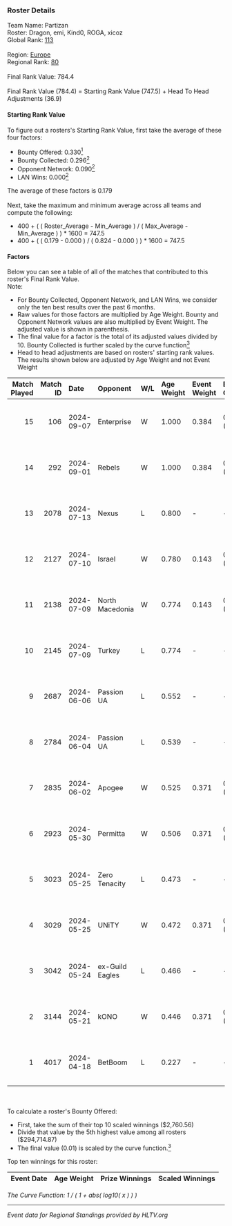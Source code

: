 ### Roster Details<br />
Team Name: Partizan<br />
Roster: Dragon, emi, Kind0, ROGA, xicoz<br />
Global Rank: [113](../../standings_global_2024_09_11.md)<br />
<br />
Region: [Europe]( ../../standings_europe_2024_09_11.md)<br />
Regional Rank: [80]( ../../standings_europe_2024_09_11.md)<br />
<br />
Final Rank Value:  784.4<br />
<br />
Final Rank Value (784.4) = Starting Rank Value (747.5) + Head To Head Adjustments (36.9)<br />

#### Starting Rank Value<br />
To figure out a rosters's Starting Rank Value, first take the average of these four factors:<br />
- Bounty Offered: 0.330[<sup>1</sup>](#table2)
- Bounty Collected: 0.296[<sup>2</sup>](#table1)
- Opponent Network: 0.090[<sup>2</sup>](#table1)
- LAN Wins: 0.000[<sup>2</sup>](#table1)

The average of these factors is 0.179<br />
<br />
Next, take the maximum and minimum average across all teams and compute the following:<br />
- 400 + ( ( Roster_Average - Min_Average ) / ( Max_Average - Min_Average ) ) * 1600 = 747.5
- 400 + ( ( 0.179 - 0.000 ) / ( 0.824 - 0.000 ) ) * 1600 = 747.5


#### Factors<br />
Below you can see a table of all of the matches that contributed to this roster's Final Rank Value.<br />
Note:<br />

- For Bounty Collected, Opponent Network, and LAN Wins, we consider only the ten best results over the past 6 months.
- Raw values for those factors are multiplied by Age Weight. Bounty and Opponent Network values are also multiplied by Event Weight. The adjusted value is shown in parenthesis.
- The final value for a factor is the total of its adjusted values divided by 10. Bounty Collected is further scaled by the curve function[<sup>3</sup>](#curveFunction)
- Head to head adjustments are based on rosters' starting rank values. The results shown below are adjusted by Age Weight and not Event Weight
<span id="table1"></span><br />


| Match Played | Match ID | Date       | Opponent        | W/L | Age Weight | Event Weight | Bounty Collected | Opponent Network | LAN Wins  | H2H Adj. | Roster                              |
| -: | -: | :- | :- | :- | :- | :- | :- | :- | :- | -: | :- |
|           15 |      106 | 2024-09-07 | Enterprise      | W   | 1.000      | 0.384        | 0.039 (0.015)    | 0.673 (0.258)    | 0 (0.000) |    17.51 | Dragon, emi, Kind0, ROGA, xicoz     |
|           14 |      292 | 2024-09-01 | Rebels          | W   | 1.000      | 0.384        | 0.028 (0.011)    | 0.670 (0.258)    | 0 (0.000) |    24.06 | c0llins, Dragon, emi, Kind0, ROGA   |
|           13 |     2078 | 2024-07-13 | Nexus           | L   | 0.800      | -            | -                | -                | -         |   -13.45 | c0llins, choiv7, Dragon, emi, Kind0 |
|           12 |     2127 | 2024-07-10 | Israel          | W   | 0.780      | 0.143        | 0.000 (0.000)    | 0.029 (0.003)    | 0 (0.000) |     2.96 | c0llins, Dragon, emi, Kind0, VLDN   |
|           11 |     2138 | 2024-07-09 | North Macedonia | W   | 0.774      | 0.143        | 0.000 (0.000)    | 0.000 (0.000)    | 0 (0.000) |     2.97 | c0llins, choiv7, Dragon, emi, Kind0 |
|           10 |     2145 | 2024-07-09 | Turkey          | L   | 0.774      | -            | -                | -                | -         |   -19.34 | c0llins, choiv7, Dragon, emi, Kind0 |
|            9 |     2687 | 2024-06-06 | Passion UA      | L   | 0.552      | -            | -                | -                | -         |    -3.30 | aidKiT, c0llins, Dragon, emi, xicoz |
|            8 |     2784 | 2024-06-04 | Passion UA      | L   | 0.539      | -            | -                | -                | -         |    -3.16 | aidKiT, c0llins, Dragon, emi, xicoz |
|            7 |     2835 | 2024-06-02 | Apogee          | W   | 0.525      | 0.371        | 0.006 (0.001)    | 0.264 (0.051)    | 0 (0.000) |     8.61 | aidKiT, c0llins, Dragon, emi, xicoz |
|            6 |     2923 | 2024-05-30 | Permitta        | W   | 0.506      | 0.371        | 0.032 (0.006)    | 0.936 (0.175)    | 0 (0.000) |    11.29 | aidKiT, c0llins, Dragon, emi, xicoz |
|            5 |     3023 | 2024-05-25 | Zero Tenacity   | L   | 0.473      | -            | -                | -                | -         |    -2.19 | aidKiT, c0llins, Dragon, emi, xicoz |
|            4 |     3029 | 2024-05-25 | UNiTY           | W   | 0.472      | 0.371        | 0.026 (0.005)    | 0.379 (0.066)    | 0 (0.000) |    10.16 | aidKiT, c0llins, Dragon, emi, xicoz |
|            3 |     3042 | 2024-05-24 | ex-Guild Eagles | L   | 0.466      | -            | -                | -                | -         |    -7.58 | aidKiT, c0llins, Dragon, emi, xicoz |
|            2 |     3144 | 2024-05-21 | kONO            | W   | 0.446      | 0.371        | 0.025 (0.004)    | 0.512 (0.085)    | 0 (0.000) |     8.84 | aidKiT, c0llins, Dragon, emi, xicoz |
|            1 |     4017 | 2024-04-18 | BetBoom         | L   | 0.227      | -            | -                | -                | -         |    -0.47 | aidKiT, c0llins, Dragon, emi, xicoz |

<br />
<span id="table2"></span><br />
To calculate a roster's Bounty Offered:<br />

- First, take the sum of their top 10 scaled winnings ($2,760.56)
- Divide that value by the 5th highest value among all rosters ($294,714.87)
- The final value (0.01) is scaled by the curve function.[<sup>3</sup>](#curveFunction)

Top ten winnings for this roster:<br />

| Event Date | Age Weight | Prize Winnings | Scaled Winnings |
| :- | -: | :- | :- |


<span id="curveFunction"></span>_The Curve Function: 1 / ( 1 + abs( log10( x ) ) )_<br />

---
_Event data for Regional Standings provided by HLTV.org_<br />

